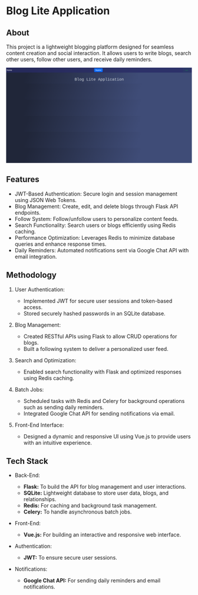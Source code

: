 # Blog Lite Application

## About
This project is a lightweight blogging platform designed for seamless content creation and social interaction. It allows users to write blogs, search other users, follow other users, and receive daily reminders.

![bloglite img](bloglite_website_img.png)

## Features
* JWT-Based Authentication: Secure login and session management using JSON Web Tokens.
* Blog Management: Create, edit, and delete blogs through Flask API endpoints.
* Follow System: Follow/unfollow users to personalize content feeds.
* Search Functionality: Search users or blogs efficiently using Redis caching.
* Performance Optimization: Leverages Redis to minimize database queries and enhance response times.
* Daily Reminders: Automated notifications sent via Google Chat API with email integration.

## Methodology
1. User Authentication:
    * Implemented JWT for secure user sessions and token-based access.
    * Stored securely hashed passwords in an SQLite database.

2. Blog Management:
    * Created RESTful APIs using Flask to allow CRUD operations for blogs.
    * Built a following system to deliver a personalized user feed.

3. Search and Optimization:
    * Enabled search functionality with Flask and optimized responses using Redis caching.

4. Batch Jobs:
    * Scheduled tasks with Redis and Celery for background operations such as sending daily reminders.
    * Integrated Google Chat API for sending notifications via email.

5. Front-End Interface:
    * Designed a dynamic and responsive UI using Vue.js to provide users with an intuitive experience.
  
## Tech Stack
* Back-End:
    * **Flask:** To build the API for blog management and user interactions.
    * **SQLite:** Lightweight database to store user data, blogs, and relationships.
    * **Redis:** For caching and background task management.
    * **Celery:** To handle asynchronous batch jobs.

* Front-End:
    * **Vue.js:** For building an interactive and responsive web interface.

* Authentication:
    * **JWT:** To ensure secure user sessions.

* Notifications:
    * **Google Chat API:** For sending daily reminders and email notifications.


